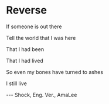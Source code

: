 # Reverse

If someone is out there

Tell the world that I was here

That I had been 

That I had lived

So even my bones have turned to ashes

I still live

--- Shock, Eng. Ver., AmaLee 

